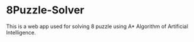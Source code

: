 # 8Puzzle-Solver
This is a web app used for solving 8 puzzle using A* Algorithm of Artificial Intelligence.
